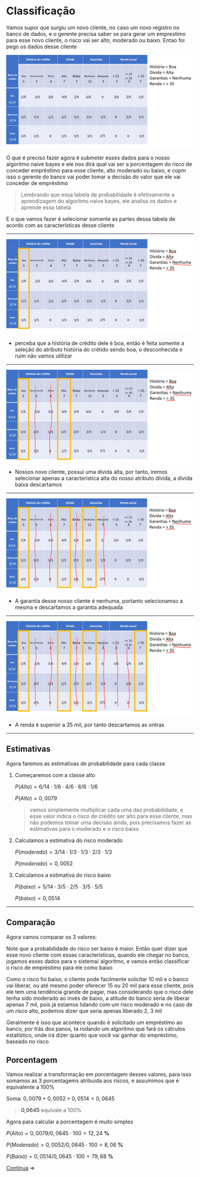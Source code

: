# Classificação

Vamos supor que surgiu um novo cliente, no caso um novo registro no banco de dados, e o gerente precisa saber se para gerar um emprestimo para esse novo cliente, o risco vai ser alto, moderado ou baixo. Entao foi pego os dados desse cliente

![cliente-novo](img/cliente-novo.png)

O que é preciso fazer agora é submeter esses dados para o nosso algoritmo naive bayes e ele nos dirá qual vai ser a porcentagem do risco de conceder empréstimo para esse cliente, alto moderado ou baixo, e copm isso o gerente do banco vai poder tomar a decisão do valor que ele vai conceder de empréstimo

> Lembrando que essa tabela de probabilidade é efetivamente a aprendizagem do algoritmo naive bayes, ele analisa os dados e aprende essa tabela

E o que vamos fazer é  selecionar somente as partes dessa tabela de acordo com as características desse cliente

------
![cliente-história](img/cliente-historia.png)

- perceba que a história de crédito dele é boa, então é feita somente a seleção do atributo história do crétido sendo boa, o desconhecida e ruim não vamos utilizar

------
![cliente-divida](img/cliente-divida.png)

- Nossos novo cliente, possui uma dívida alta, por tanto, iremos selecionar apenas a característica alta do nosso atributo dívida, a dívida baixa descartamos

------
![cliente-garantia](img/cliente-garantia.png)

- A garantia desse nosso cliente é nenhuma, portanto selecionamso a mesma e descartamos a garantia adequada

------
![cliente-renda](img/cliente-renda.png)

- A renda é superior a 35 mil, por tanto descartamos as ontras

------

## Estimativas

Agora faremos as estimativas  de probabilidade para cada classe

1. Começaremos com a classe alto

    $P(Alto) = 6/14 \cdot  1/6  \cdot  4/6  \cdot  6/6  \cdot  1/6$

    $P(Alto) = 0,0079$
    > vamos simplemente multiplicar cada uma das probabilidade, e esse valor indica o risco de crédito ser alto para esse cliente, mas não podemos tomar uma decisão ainda, pois precisamos fazer as estimativas para o moderado e o risco baixo
2. Calculamos a estimativa do risco moderado

    $P(moderado) = 3/14 \cdot  1/3  \cdot  1/3  \cdot  2/3  \cdot  1/3$

    $P(moderado) = 0,0052$

3. Calculamos a estimativa do risco baixo

    $P(baixo) = 5/14 \cdot  3/5  \cdot  2/5  \cdot  3/5  \cdot  5/5$

    $P(baixo) = 0,0514$

------

## Comparação

Agora vamos comparar os 3 valores:

Note que a probabilidade do risco ser baixo é maior. Então quer dizer que esse novo cliente com essas características, quando ele chegar no banco, jogamos esses dados para o sistema/ algoritmo, e vamos então classificar o risco de empréstimo para ele como baixo

Como o risco foi baixo, o cliente pode facilmente solicitar 10 mil e o banco vai liberar, ou até mesmo poder oferecer 15 ou 20 mil para esse cliente, pois ele tem uma tendência grande de pagar, mas considerando que o risco dele tenha sido moderado ao invés de baixo, a atitude do banco seria de liberar apenas 7 mil, pois já estamos lidando com um risco moderado e no caso de um risco alto, podemos dizer que seria apenas liberado 2, 3 mil

Geralmente é isso que acontece quando é solicitado um empréstimo ao banco, por trás dos panos, ta rodando um algoritmo que fará os cálculos estatístico, onde irá dizer quanto que você vai ganhar do empréstimo, baseado no risco

## Porcentagem

Vamos realizar a transformação em porcentagem desses valores, para isso somamos as 3 porcentagems atribuida aos riscos, e assumimos que é equivalente a 100%

Soma: $0,0079 + 0,0052 + 0,0514 = 0,0645$

> **0,0645** equivale a 100%

Agora para calcular a porcentagem é muito simples

$P(Alto) = 0,0079/0,0645 \cdot 100 = 12,24$ **%**

$P(Moderado) = 0,0052/0,0645  \cdot  100 = 8,06$ **%**

$P(Baixo) = 0,0514/0,0645  \cdot  100 = 79,68$ **%**

[Continua](4%20-%20corre%C3%A7%C3%A3o%20laplaciana.md) $\Rightarrow$
